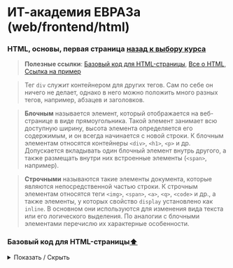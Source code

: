 # ИТ-академия ЕВРАЗа (web/frontend/html)


### HTML, основы, первая страница [назад к выбору курса](../README.md)

> __Полезные ссылки__: <a href="#base-html">Базовый код для HTML-страницы</a>, [Все о HTML](https://html5book.ru/html-html5/), [Ссылка на пример](http://81.177.140.128/index2)

> Тег `div` служит контейнером для других тегов. Сам по себе он ничего не делает, однако в него можно положить много разных тегов, например, абзацев и заголовков.

> **Блочным** называется элемент, который отображается на веб-странице в виде прямоугольника. Такой элемент занимает всю доступную ширину, высота элемента определяется его содержимым, и он всегда начинается с новой строки. К блочным элементам относятся контейнеры `<div>`, `<h1>`, `<p>` и др. Допускается вкладывать один блочный элемент внутрь другого, а также размещать внутри них встроенные элементы (`<span>`, например).

> **Строчными** называются такие элементы документа, которые являются непосредственной частью строки. К строчным элементам относятся теги `<img>`, `<span>`, `<a>`, `<q>`, `<code>` и др., а также элементы, у которых свойство `display` установлено как `inline`. В основном они используются для изменения вида текста или его логического выделения. По аналогии с блочными элементами перечислю их характерные особенности.

<a style="dislay: none" id="base-html"></a>
### Базовый код для HTML-страницы[⬆](#contents)

<details><summary>Показать / Скрыть</summary>
<p>

```HTML
<!DOCTYPE html>
<html>
<head>
    <meta charset="UTF-8">
    <title>Title</title>
</head>
<body>

</body>
</html>
```
</p>
</details>
